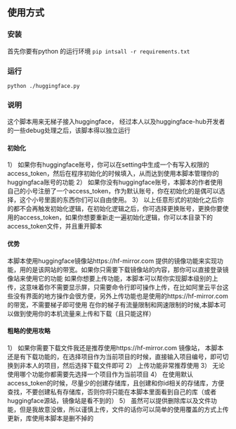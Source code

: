 ## 使用方式
### 安装

首先你要有python 的运行环境
`pip intsall -r requirements.txt`


### 运行
`python ./huggingface.py`

### 说明
这个脚本用来无梯子接入huggingface， 经过本人以及huggingface-hub开发者的一些debug处理之后，该脚本得以独立运行

#### 初始化

1） 如果你有huggingface账号，你可以在setting中生成一个有写入权限的access_token，然后在程序初始化的时候填入，从而达到使用本脚本管理你的huggingfaca账号的功能
2） 如果你没有huggingface账号，本脚本的作者使用自己的小号注册了一个access_token，作为默认账号，你在初始化的是偶可以选择，这个小号里面的东西你们可以自由使用。
3） 以上任意形式的初始化之后你的都不会再触发初始化逻辑，在初始化逻辑之后，你可选择更换账号，更换你要使用的access_token，如果你想要重新走一遍初始化逻辑，你可以本目录下的access_token文件，并且重开脚本

#### 优势
本脚本使用huggingface镜像站https://hf-mirror.com 提供的镜像功能来实现功能，用的是该网站的带宽。如果你只需要下载镜像站的内容，那你可以直接登录镜像站来使用它的功能
如果你想要上传功能，本脚本可以帮你实现脚本级别的上传，这意味着你不需要显示屏，只需要命令行即可操作上传，在比如阿里云平台这些没有界面的地方操作会很方便，另外上传功能也是使用的https://hf-mirror.com的带宽，不需要梯子即可使用
在你的梯子有流量限制和网速限制的时候,本脚本可以做到使用你的本机流量来上传和下载（且只能这样）

#### 粗略的使用攻略
1） 如果你需要下载文件我还是推荐使用https://hf-mirror.com 镜像站， 本脚本还是有下载功能的，在选择项目作为当前项目的时候，直接输入项目编号，即可切换到非本人的项目，然后选择下载文件即可
2） 上传功能非常推荐使用
3） 无论使用哪个功能你都需要先选择一个项目作为当前项目
4） 在使用默认access_token的时候，尽量少的创建存储库，且创建和你id相关的存储库，方便查找，不要创建私有存储库，否则你将只能在本脚本里面看到自己的库（或者huggingface源站，镜像站是看不到的）
5） 虽然可以提供删除库以及文件功能，但是我故意没做，所以谨慎上传，文件的话你可以简单的使用覆盖的方式上传更新，库使用本脚本是删不掉的

